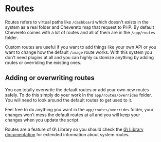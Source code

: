 # Routes

Routes refers to virtual paths like `/dashboard` which doesn't exists in the system as a real folder and Chevereto map that request to PHP. By default Chevereto comes with a lot of routes and all of them are in the `/app/routes` folder.

Custom routes are useful if you want to add things like your own API or you want to change how the default `/image` route works. With this system you don't need plugins at all and you can highly customize anything by adding routes or overriding the existing ones.

## Adding or overwriting routes

You can totally overwrite the default routes or add your own new routes safely. To do this simply do your work in the `app/routes/overrides` folder. You will need to look around the default routes to get used to it.

Feel free to do anything you want in the `app/routes/overrides` folder, your changes won't mess the default routes at all and you will keep your changes when you update the script.

Routes are a feature of G\ Library so you should check the [G\ Library documentation](https://g.chevereto.com/) for extended information about system routes.

